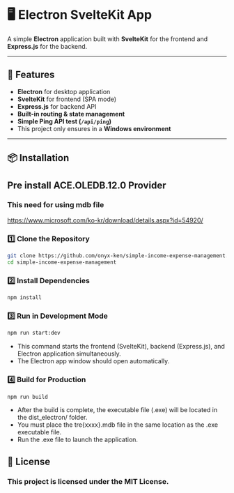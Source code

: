 # 🖥️ Electron SvelteKit App

A simple **Electron** application built with **SvelteKit** for the frontend and **Express.js** for the backend.

---

## 🚀 Features
- **Electron** for desktop application
- **SvelteKit** for frontend (SPA mode)
- **Express.js** for backend API
- **Built-in routing & state management**
- **Simple Ping API test (`/api/ping`)**
- This project only ensures in a **Windows environment**

---

## 📦 Installation

## **Pre install ACE.OLEDB.12.0 Provider**
### This need for using mdb file

https://www.microsoft.com/ko-kr/download/details.aspx?id=54920/

### 1️⃣ **Clone the Repository**

```sh
git clone https://github.com/onyx-ken/simple-income-expense-management.git
cd simple-income-expense-management
```

### 2️⃣ Install Dependencies

```sh
npm install
```

### 3️⃣ Run in Development Mode

```sh
npm run start:dev
```
- This command starts the frontend (SvelteKit), backend (Express.js), and Electron application simultaneously.
- The Electron app window should open automatically.


### 4️⃣ Build for Production

```sh
npm run build
```

- After the build is complete, the executable file (.exe) will be located in the dist_electron/ folder.
- You must place the tre{xxxx}.mdb file in the same location as the .exe executable file.
- Run the .exe file to launch the application.

## 📜 License
### This project is licensed under the MIT License.